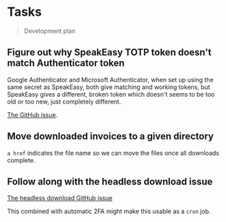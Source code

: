 # Tasks

> Development plan

## Figure out why SpeakEasy TOTP token doesn't match Authenticator token

Google Authenticator and Microsoft Authenticator, when set up using the same secret as
SpeakEasy, both give matching and working tokens, but SpeakEasy gives a different, broken
token which doesn't seems to be too old or too new, just completely different.

[The GitHub issue](https://github.com/speakeasyjs/speakeasy/issues/102).

## Move downloaded invoices to a given directory

`a href` indicates the file name so we can move the files once all downloads complete.

## Follow along with the headless download issue

[The headless download GitHub issue](https://github.com/GoogleChrome/puppeteer/issues/299)

This combined with automatic 2FA might make this usable as a `cron` job.
